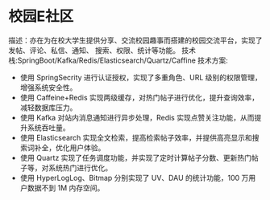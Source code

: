 # 校园E社区
描述：亦在为在校大学生提供分享、交流校园趣事而搭建的校园交流平台，实现了发帖、评论、私信、通知、 搜索、权限、统计等功能。
技术栈:SpringBoot/Kafka/Redis/Elasticsearch/Quartz/Caffine
技术方案:
- 使用 SpringSecrity 进行认证授权，实现了多重角色、URL 级别的权限管理，增强系统安全性。 
- 使用 Caffeine+Redis 实现两级缓存，对热门帖子进行优化，提升查询效率，减轻数据库压力。 
- 使用 Kafka 对站内消息通知进行异步处理，Redis 实现点赞关注功能，从而提升系统吞吐量。 
- 使用 Elasticsearch 实现全文检索，提高检索帖子效率，并提供高亮显示和搜索词补全，优化用户体验。 
- 使用 Quartz 实现了任务调度功能，并实现了定时计算帖子分数、更新热门帖子等，对系统热门进行优化。 
- 使用 HyperLogLog、Bitmap 分别实现了 UV、DAU 的统计功能，100 万用户数据不到 1M 内存空间。

